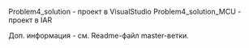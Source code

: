 Problem4_solution - проект в VisualStudio
Problem4_solution_MCU - проект в IAR

Доп. информация - см. Readme-файл master-ветки.
